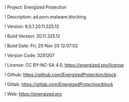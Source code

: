 ! Project: Energized Protection

! Description: ad.porn.malware blocking.

! Version: 6.0.1.20.11.325.12

! Build Version: 20.11.325.12

! Build Date: Fri, 20 Nov 20 12:07:02

! Version Code: 3251207

! License: CC BY-NC-SA 4.0, https://energized.pro/license

! Github: https://github.com/EnergizedProtection/block

! Gitlab: https://gitlab.com/EnergizedProtection/block


! Web: https://energized.pro
